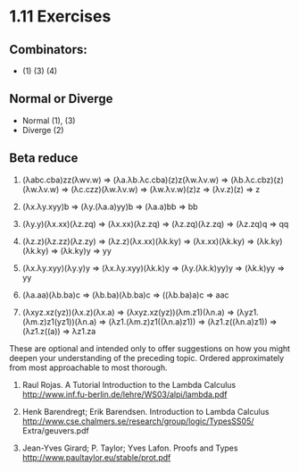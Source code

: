 # 1.11 Exercises

## Combinators:
- (1) (3) (4)

## Normal or Diverge
- Normal (1), (3)
- Diverge (2)

## Beta reduce
1. (λabc.cba)zz(λwv.w)
  => (λa.λb.λc.cba)(z)z(λw.λv.w)
  => (λb.λc.cbz)(z)(λw.λv.w)
  => (λc.czz)(λw.λv.w)
  => (λw.λv.w)(z)z
  => (λv.z)(z)
  => z
2. (λx.λy.xyy)b
  => (λy.(λa.a)yy)b
  => (λa.a)bb
  => bb

3. (λy.y)(λx.xx)(λz.zq)
  => (λx.xx)(λz.zq)
  => (λz.zq)(λz.zq)
  => (λz.zq)q
  => qq

4. (λz.z)(λz.zz)(λz.zy)
  => (λz.z)(λx.xx)(λk.ky)
  => (λx.xx)(λk.ky)
  => (λk.ky)(λk.ky)
  => (λk.ky)y
  => yy

5. (λx.λy.xyy)(λy.y)y
  => (λx.λy.xyy)(λk.k)y
  => (λy.(λk.k)yy)y
  => (λk.k)yy
  => yy

6. (λa.aa)(λb.ba)c
  => (λb.ba)(λb.ba)c
  => ((λb.ba)a)c
  => aac

7. (λxyz.xz(yz))(λx.z)(λx.a)
  => (λxyz.xz(yz))(λm.z1)(λn.a)
  => (λyz1.(λm.z)z1(yz1))(λn.a)
  => (λz1.(λm.z)z1((λn.a)z1))
  => (λz1.z((λn.a)z1))
  => (λz1.z((a))
  => λz1.za

These are optional and intended only to offer suggestions on how you
might deepen your understanding of the preceding topic. Ordered
approximately from most approachable to most thorough.

1. Raul Rojas. A Tutorial Introduction to the Lambda Calculus
http://www.inf.fu-berlin.de/lehre/WS03/alpi/lambda.pdf

2. Henk Barendregt; Erik Barendsen. Introduction to Lambda
Calculus
http://www.cse.chalmers.se/research/group/logic/TypesSS05/
Extra/geuvers.pdf

3. Jean-Yves Girard; P. Taylor; Yves Lafon. Proofs and Types
http://www.paultaylor.eu/stable/prot.pdf
